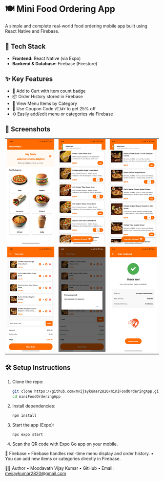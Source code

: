 # 🍽️ Mini Food Ordering App

A simple and complete real-world food ordering mobile app built using React Native and Firebase.

## 🚀 Tech Stack

- **Frontend:** React Native (via Expo)
- **Backend & Database:** Firebase (Firestore)

## ✨ Key Features

- 🛒 Add to Cart with item count badge
- 📦 Order History stored in Firebase
- 🍔 View Menu Items by Category
- 💸 Use Coupon Code `VIJAY` to get 25% off
- ⚙️ Easily add/edit menu or categories via Firebase

## 📲 Screenshots

<table>
  <tr>
    <td><img src="./assets/homeScreen.jpg" width="200" /></td>
    <td><img src="./assets/menu_pizza.jpg" width="200" /></td>
    <td><img src="./assets/menu_biriyani.jpg" width="200" /></td>
  </tr>
  <tr>
    <td><img src="./assets/cart.jpg" width="200" /></td>
    <td><img src="./assets/cupon_screen.jpg" width="200" /></td>
    <td><img src="./assets/order_confirmation.jpg" width="200" /></td>
  </tr>
</table>


## 🛠️ Setup Instructions

1. Clone the repo:
   ```bash
   git clone https://github.com/mvijaykumar2820/miniFoodOrderingApp.git
   cd miniFoodOrderingApp
2. Install dependencies:
   ```bash
   npm install
3. Start the app (Expo):
   ```bash
   npx expo start
4. Scan the QR code with Expo Go app on your mobile.

🔐 Firebase
	•	Firebase handles real-time menu display and order history.
	•	You can add new items or categories directly in Firebase.

🙋‍♂️ Author
	•	Moodavath Vijay Kumar
	•	GitHub
	•	Email: mvijaykumar2820@gmail.com
